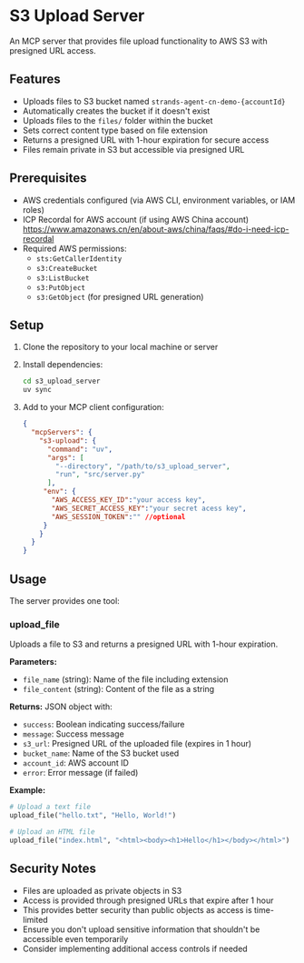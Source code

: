 # S3 Upload Server

An MCP server that provides file upload functionality to AWS S3 with presigned URL access.

## Features

- Uploads files to S3 bucket named `strands-agent-cn-demo-{accountId}`
- Automatically creates the bucket if it doesn't exist
- Uploads files to the `files/` folder within the bucket
- Sets correct content type based on file extension
- Returns a presigned URL with 1-hour expiration for secure access
- Files remain private in S3 but accessible via presigned URL

## Prerequisites

- AWS credentials configured (via AWS CLI, environment variables, or IAM roles)
- ICP Recordal for AWS account (if using AWS China account) https://www.amazonaws.cn/en/about-aws/china/faqs/#do-i-need-icp-recordal
- Required AWS permissions:
  - `sts:GetCallerIdentity`
  - `s3:CreateBucket`
  - `s3:ListBucket`
  - `s3:PutObject`
  - `s3:GetObject` (for presigned URL generation)

## Setup

1. Clone the repository to your local machine or server
2. Install dependencies:
   ```bash
   cd s3_upload_server
   uv sync
   ```

3. Add to your MCP client configuration:
   ```json
   {
     "mcpServers": {
       "s3-upload": {
         "command": "uv",
         "args": [
           "--directory", "/path/to/s3_upload_server",
           "run", "src/server.py"
         ],
        "env": {
          "AWS_ACCESS_KEY_ID":"your access key",
          "AWS_SECRET_ACCESS_KEY":"your secret acess key",
          "AWS_SESSION_TOKEN":"" //optional 
        }
       }
     }
   }
   ```

## Usage

The server provides one tool:

### upload_file

Uploads a file to S3 and returns a presigned URL with 1-hour expiration.

**Parameters:**
- `file_name` (string): Name of the file including extension
- `file_content` (string): Content of the file as a string

**Returns:**
JSON object with:
- `success`: Boolean indicating success/failure
- `message`: Success message
- `s3_url`: Presigned URL of the uploaded file (expires in 1 hour)
- `bucket_name`: Name of the S3 bucket used
- `account_id`: AWS account ID
- `error`: Error message (if failed)

**Example:**
```python
# Upload a text file
upload_file("hello.txt", "Hello, World!")

# Upload an HTML file
upload_file("index.html", "<html><body><h1>Hello</h1></body></html>")
```

## Security Notes

- Files are uploaded as private objects in S3
- Access is provided through presigned URLs that expire after 1 hour
- This provides better security than public objects as access is time-limited
- Ensure you don't upload sensitive information that shouldn't be accessible even temporarily
- Consider implementing additional access controls if needed
